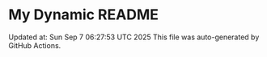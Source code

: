 # My Dynamic README
Updated at: Sun Sep  7 06:27:53 UTC 2025
This file was auto-generated by GitHub Actions.
